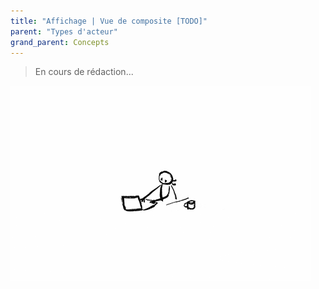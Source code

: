 ```yaml
---
title: "Affichage | Vue de composite [TODO]"
parent: "Types d'acteur"
grand_parent: Concepts
---
```



> En cours de rédaction...

![SynApps](../../assets/under-progress.gif)

